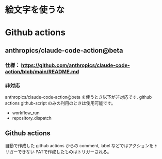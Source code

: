 # 絵文字を使うな

# Github actions
## anthropics/claude-code-action@beta
### 仕様： https://github.com/anthropics/claude-code-action/blob/main/README.md

### 非対応
anthropics/claude-code-action@beta を使うとき以下が非対応です.
github actions github-script のみの利用のときは使用可能です。

- workflow_run
- repository_dispatch

## Github actions
自動で作成した github actions からの comment, label などではアクションをトリガーできない
PATで作成したものはトリガーされる。